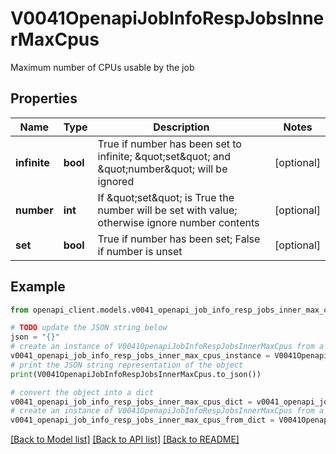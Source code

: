 # V0041OpenapiJobInfoRespJobsInnerMaxCpus

Maximum number of CPUs usable by the job

## Properties

Name | Type | Description | Notes
------------ | ------------- | ------------- | -------------
**infinite** | **bool** | True if number has been set to infinite; \&quot;set\&quot; and \&quot;number\&quot; will be ignored | [optional] 
**number** | **int** | If \&quot;set\&quot; is True the number will be set with value; otherwise ignore number contents | [optional] 
**set** | **bool** | True if number has been set; False if number is unset | [optional] 

## Example

```python
from openapi_client.models.v0041_openapi_job_info_resp_jobs_inner_max_cpus import V0041OpenapiJobInfoRespJobsInnerMaxCpus

# TODO update the JSON string below
json = "{}"
# create an instance of V0041OpenapiJobInfoRespJobsInnerMaxCpus from a JSON string
v0041_openapi_job_info_resp_jobs_inner_max_cpus_instance = V0041OpenapiJobInfoRespJobsInnerMaxCpus.from_json(json)
# print the JSON string representation of the object
print(V0041OpenapiJobInfoRespJobsInnerMaxCpus.to_json())

# convert the object into a dict
v0041_openapi_job_info_resp_jobs_inner_max_cpus_dict = v0041_openapi_job_info_resp_jobs_inner_max_cpus_instance.to_dict()
# create an instance of V0041OpenapiJobInfoRespJobsInnerMaxCpus from a dict
v0041_openapi_job_info_resp_jobs_inner_max_cpus_from_dict = V0041OpenapiJobInfoRespJobsInnerMaxCpus.from_dict(v0041_openapi_job_info_resp_jobs_inner_max_cpus_dict)
```
[[Back to Model list]](../README.md#documentation-for-models) [[Back to API list]](../README.md#documentation-for-api-endpoints) [[Back to README]](../README.md)



